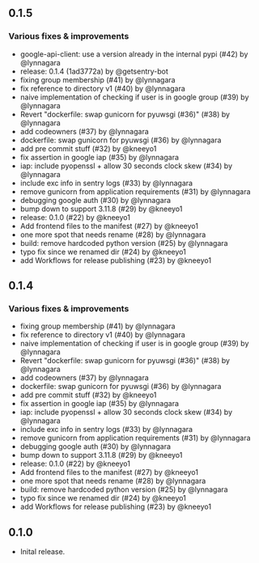 ## 0.1.5

### Various fixes & improvements

- google-api-client: use a version already in the internal pypi (#42) by @lynnagara
- release: 0.1.4 (1ad3772a) by @getsentry-bot
- fixing group membership (#41) by @lynnagara
- fix reference to directory v1 (#40) by @lynnagara
- naive implementation of checking if user is in google group (#39) by @lynnagara
- Revert "dockerfile: swap gunicorn for pyuwsgi (#36)" (#38) by @lynnagara
- add codeowners (#37) by @lynnagara
- dockerfile: swap gunicorn for pyuwsgi (#36) by @lynnagara
- add pre commit stuff (#32) by @kneeyo1
- fix assertion in google iap (#35) by @lynnagara
- iap: include pyopenssl + allow 30 seconds clock skew (#34) by @lynnagara
- include exc info in sentry logs (#33) by @lynnagara
- remove gunicorn from application requirements (#31) by @lynnagara
- debugging google auth (#30) by @lynnagara
- bump down to support 3.11.8 (#29) by @kneeyo1
- release: 0.1.0 (#22) by @kneeyo1
- Add frontend files to the manifest  (#27) by @kneeyo1
- one more spot that needs rename (#28) by @lynnagara
- build: remove hardcoded python version (#25) by @lynnagara
- typo fix since we renamed dir (#24) by @kneeyo1
- add Workflows for release publishing (#23) by @kneeyo1

## 0.1.4

### Various fixes & improvements

- fixing group membership (#41) by @lynnagara
- fix reference to directory v1 (#40) by @lynnagara
- naive implementation of checking if user is in google group (#39) by @lynnagara
- Revert "dockerfile: swap gunicorn for pyuwsgi (#36)" (#38) by @lynnagara
- add codeowners (#37) by @lynnagara
- dockerfile: swap gunicorn for pyuwsgi (#36) by @lynnagara
- add pre commit stuff (#32) by @kneeyo1
- fix assertion in google iap (#35) by @lynnagara
- iap: include pyopenssl + allow 30 seconds clock skew (#34) by @lynnagara
- include exc info in sentry logs (#33) by @lynnagara
- remove gunicorn from application requirements (#31) by @lynnagara
- debugging google auth (#30) by @lynnagara
- bump down to support 3.11.8 (#29) by @kneeyo1
- release: 0.1.0 (#22) by @kneeyo1
- Add frontend files to the manifest  (#27) by @kneeyo1
- one more spot that needs rename (#28) by @lynnagara
- build: remove hardcoded python version (#25) by @lynnagara
- typo fix since we renamed dir (#24) by @kneeyo1
- add Workflows for release publishing (#23) by @kneeyo1

## 0.1.0

- Inital release.

